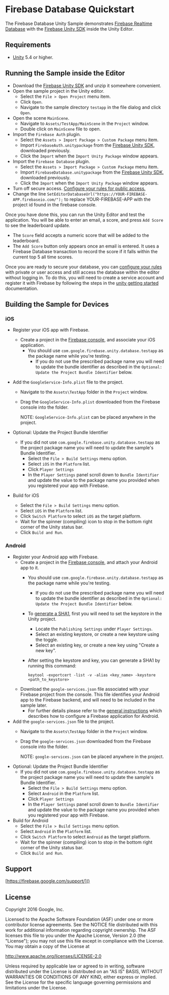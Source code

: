 # Firebase Database Quickstart

The Firebase Database Unity Sample demonstrates
[Firebase Realtime Database](https://firebase.google.com/docs/database/)
with the
[Firebase Unity SDK](https://dev-partners.googlesource.com/unity-firebase/+archive/zip.tar.gz)
inside the Unity Editor.

## Requirements

* [Unity](http://unity3d.com/) 5.4 or higher.

## Running the Sample inside the Editor

  - Download the [Firebase Unity SDK](https://dev-partners.googlesource.com/unity-firebase/+archive/zip.tar.gz)
    and unzip it somewhere convenient.
  - Open the sample project in the Unity editor.
    - Select the `File > Open Project` menu item.
    - Click `Open`.
    - Navigate to the sample directory `testapp` in the file dialog and click
      `Open`.
  - Open the scene `MainScene`.
    - Navigate to `Assets/TestApp/MainScene` in the `Project` window.
    - Double click on `MainScene` file to open.
  - Import the `Firebase Auth` plugin.
    - Select the `Assets > Import Package > Custom Package` menu item.
    - Import `FirebaseAuth.unitypackage` from the
      [Firebase Unity SDK](https://dev-partners.googlesource.com/unity-firebase/+archive/zip.tar.gz), downloaded previously.
    - Click the `Import` when the `Import Unity Package` window appears.
  - Import the `Firebase Database` plugin.
    - Select the `Assets > Import Package > Custom Package` menu item.
    - Import `FirebaseDatabase.unitypackage` from the
      [Firebase Unity SDK](https://dev-partners.googlesource.com/unity-firebase/+archive/zip.tar.gz), downloaded previously.
    - Click the `Import` when the `Import Unity Package` window appears.
  - Turn off secure access.  [Configure your rules for public access.](https://firebase.google.com/docs/database/security/quickstart#sample-rules)
  - Change the line `SetEditorDatabaseUrl("https://YOUR-FIREBASE-APP.firebaseio.com/");`
    to replace YOUR-FIREBASE-APP with the project id found in the
    firebase console.

Once you have done this, you can run the Unity Editor and test the application.
You will be able to enter an email, a score, and press `Add Score` to see the
leaderboard update.

  - The `Score` field accepts a numeric score that will be added to the
    leaderboard.
  - The `Add Score` button only appears once an email is entered.  It uses a
    Firebase Database transaction to record the score if it falls within the
    current top 5 all time scores.

Once you are ready to secure your database, you can [configure your rules](https://firebase.google.com/docs/database/security/quickstart#sample-rules) with
private or user access and still access the database within the editor without
logging in.  To do this, you will need to create a service account and register
it with Firebase by following the steps in the [unity getting started](https://firebase.google.com/docs/database/unity/start/)
documentation.


## Building the Sample for Devices

### iOS

  - Register your iOS app with Firebase.
    - Create a project in the
      [Firebase console](https://firebase.google.com/console/),
      and associate your iOS application.
      - You should use `com.google.firebase.unity.database.testapp` as the
        package name while you're testing.
        - If you do not use the prescribed package name you will need to update
          the bundle identifier as described in the
          `Optional: Update the Project Bundle Identifier` below.

  - Add the `GoogleService-Info.plist` file to the project.
    - Navigate to the `Assets\TestApp` folder in the `Project` window.
    - Drag the `GoogleService-Info.plist` downloaded from the Firebase console
      into the folder.
      
      NOTE: `GoogleService-Info.plist` can be placed anywhere in the project.
  - Optional: Update the Project Bundle Identifier
    - If you did not use `com.google.firebase.unity.database.testapp`
      as the project package name you will need to update the sample's Bundle
      Identifier.
      - Select the `File > Build Settings` menu option.
      - Select `iOS` in the `Platform` list.
      - Click `Player Settings`
      - In the `Player Settings` panel scroll down to `Bundle Identifier`
        and update the value to the package name you provided when you
        registered your app with Firebase.
  - Build for iOS
    - Select the `File > Build Settings` menu option.
    - Select `iOS` in the `Platform` list.
    - Click `Switch Platform` to select `iOS` as the target platform.
    - Wait for the spinner (compiling) icon to stop in the bottom right corner
      of the Unity status bar.
    - Click `Build and Run`.

### Android

  - Register your Android app with Firebase.
    - Create a project in the
      [Firebase console](https://firebase.google.com/console/),
      and attach your Android app to it.
      - You should use `com.google.firebase.unity.database.testapp` as the
        package name while you're testing.
        - If you do not use the prescribed package name you will need to update
          the bundle identifier as described in the
          `Optional: Update the Project Bundle Identifier` below.

      - To [generate a SHA1](https://developers.google.com/android/guides/client-auth),
        first you will need to set the keystore in the Unity project.
        - Locate the `Publishing Settings` under `Player Settings`.
        - Select an existing keystore, or create a new keystore using the toggle.
        - Select an existing key, or create a new key using "Create a new key".
      - After setting the keystore and key, you can generate a SHA1 by
        running this command:
        ```
        keytool -exportcert -list -v -alias <key_name> -keystore <path_to_keystore>
        ```
    - Download the `google-services.json` file associated with your
        Firebase project from the console.
        This file identifies your Android app to the Firebase backend, and will
        need to be included in the sample later.
      - For further details please refer to the
        [general instructions](https://firebase.google.com/docs/android/setup)
        which describes how to configure a Firebase application for Android.
  - Add the `google-services.json` file to the project.
    - Navigate to the `Assets\TestApp` folder in the `Project` window.
    - Drag the `google-services.json` downloaded from the Firebase console
      into the folder.
      
      NOTE: `google-services.json` can be placed anywhere in the project.
  - Optional: Update the Project Bundle Identifier
    - If you did not use `com.google.firebase.unity.database.testapp`
      as the project package name you will need to update the sample's Bundle
      Identifier.
      - Select the `File > Build Settings` menu option.
      - Select `Android` in the `Platform` list.
      - Click `Player Settings`
      - In the `Player Settings` panel scroll down to `Bundle Identifier`
        and update the value to the package name you provided when you
        registered your app with Firebase.
  - Build for Android
    - Select the `File > Build Settings` menu option.
    - Select `Android` in the `Platform` list.
    - Click `Switch Platform` to select `Android` as the target platform.
    - Wait for the spinner (compiling) icon to stop in the bottom right corner
      of the Unity status bar.
    - Click `Build and Run`.

## Support

[https://firebase.google.com/support/]()


## License

Copyright 2016 Google, Inc.

Licensed to the Apache Software Foundation (ASF) under one or more contributor
license agreements.  See the NOTICE file distributed with this work for
additional information regarding copyright ownership.  The ASF licenses this
file to you under the Apache License, Version 2.0 (the "License"); you may not
use this file except in compliance with the License.  You may obtain a copy of
the License at

  http://www.apache.org/licenses/LICENSE-2.0

Unless required by applicable law or agreed to in writing, software
distributed under the License is distributed on an "AS IS" BASIS, WITHOUT
WARRANTIES OR CONDITIONS OF ANY KIND, either express or implied.  See the
License for the specific language governing permissions and limitations under
the License.

